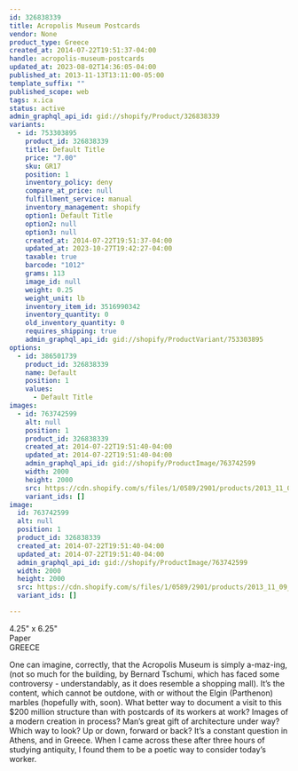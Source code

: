 ```yaml
---
id: 326838339
title: Acropolis Museum Postcards
vendor: None
product_type: Greece
created_at: 2014-07-22T19:51:37-04:00
handle: acropolis-museum-postcards
updated_at: 2023-08-02T14:36:05-04:00
published_at: 2013-11-13T13:11:00-05:00
template_suffix: ""
published_scope: web
tags: x.ica
status: active
admin_graphql_api_id: gid://shopify/Product/326838339
variants:
  - id: 753303895
    product_id: 326838339
    title: Default Title
    price: "7.00"
    sku: GR17
    position: 1
    inventory_policy: deny
    compare_at_price: null
    fulfillment_service: manual
    inventory_management: shopify
    option1: Default Title
    option2: null
    option3: null
    created_at: 2014-07-22T19:51:37-04:00
    updated_at: 2023-10-27T19:42:27-04:00
    taxable: true
    barcode: "1012"
    grams: 113
    image_id: null
    weight: 0.25
    weight_unit: lb
    inventory_item_id: 3516990342
    inventory_quantity: 0
    old_inventory_quantity: 0
    requires_shipping: true
    admin_graphql_api_id: gid://shopify/ProductVariant/753303895
options:
  - id: 386501739
    product_id: 326838339
    name: Default
    position: 1
    values:
      - Default Title
images:
  - id: 763742599
    alt: null
    position: 1
    product_id: 326838339
    created_at: 2014-07-22T19:51:40-04:00
    updated_at: 2014-07-22T19:51:40-04:00
    admin_graphql_api_id: gid://shopify/ProductImage/763742599
    width: 2000
    height: 2000
    src: https://cdn.shopify.com/s/files/1/0589/2901/products/2013_11_09_Kiosk_0701_1.jpeg?v=1406073100
    variant_ids: []
image:
  id: 763742599
  alt: null
  position: 1
  product_id: 326838339
  created_at: 2014-07-22T19:51:40-04:00
  updated_at: 2014-07-22T19:51:40-04:00
  admin_graphql_api_id: gid://shopify/ProductImage/763742599
  width: 2000
  height: 2000
  src: https://cdn.shopify.com/s/files/1/0589/2901/products/2013_11_09_Kiosk_0701_1.jpeg?v=1406073100
  variant_ids: []

---
```


4.25" x 6.25"  
Paper  
GREECE

One can imagine, correctly, that the Acropolis Museum is simply a-maz-ing, (not so much for the building, by Bernard Tschumi, which has faced some controversy \- understandably, as it does resemble a shopping mall). It’s the content, which cannot be outdone, with or without the Elgin (Parthenon) marbles (hopefully with, soon). What better way to document a visit to this $200 million structure than with postcards of its workers at work? Images of a modern creation in process? Man’s great gift of architecture under way? Which way to look? Up or down, forward or back? It’s a constant question in Athens, and in Greece. When I came across these after three hours of studying antiquity, I found them to be a poetic way to consider today’s worker.